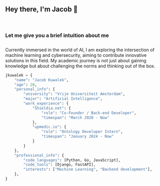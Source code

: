 <h2> Hey there, I'm Jacob 👋 </h2>

<div>
<h3 style="padding-top: 30px; margin-top: 30px;"> Let me give you a brief intuition about me</h3>
<p style="padding-top: 10px;">Currently immersed in the world of AI, I am exploring the intersection of machine learning and cybersecurity, aiming to contribute innovative solutions in this field. My academic journey is not just about gaining knowledge but about challenging the norms and thinking out of the box.</p>

    
```python
jkuwalek = {
    "name": "Jacob Kuwalek",
    "age": 20,
    "personal_info": {
        "university": "Vrije Universiteit Amsterdam",
        "major": "Artificial Intelligence",
        "work_experience": {
            "Shieldia.net": {
                "role": "Co-Founder / Back-end Developer",
                "timespan": "March 2020 - Now"
            },
            "upmedic.io": {
                "role": "Ontology Developer Intern",
                "timespan": "January 2024 - Now"
            }
        }
    },
    "professional_info": {
        "code_languages": [Python, Go, JavaScript],
        "code_tools": [Django, FastAPI],
        "interests": ["Machine Learning", "Backend development"],
    },
}
```
</div>
